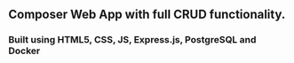
## Composer Web App with full CRUD functionality.

### Built using HTML5, CSS, JS, Express.js, PostgreSQL and Docker
